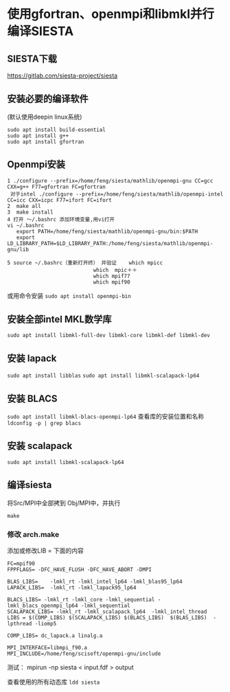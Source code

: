 # 使用gfortran、openmpi和libmkl并行编译SIESTA

## SIESTA下载
https://gitlab.com/siesta-project/siesta

## 安装必要的编译软件
(默认使用deepin linux系统)
```
sudo apt install build-essential  
sudo apt install g++
sudo apt install gfortran
```

## Openmpi安装
```
1 ./configure --prefix=/home/feng/siesta/mathlib/openmpi-gnu CC=gcc CXX=g++ F77=gfortran FC=gfortran
 对于intel ./configure --prefix=/home/feng/siesta/mathlib/openmpi-intel CC=icc CXX=icpc F77=ifort FC=ifort
2  make all 
3  make install
4 打开 ～/.bashrc 添加环境变量,用vi打开
vi ~/.bashrc
   export PATH=/home/feng/siesta/mathlib/openmpi-gnu/bin:$PATH
   export LD_LIBRARY_PATH=$LD_LIBRARY_PATH:/home/feng/siesta/mathlib/openmpi-gnu/lib

5 source ~/.bashrc（重新打开终） 并验证    which mpicc
                            which  mpic＋＋
                            which mpif77
                            which mpif90
```

或用命令安装
``` sudo apt install openmpi-bin  ```

## 安装全部intel MKL数学库

``` sudo apt install libmkl-full-dev libmkl-core libmkl-def libmkl-dev ```

## 安装 lapack
```sudo apt install libblas```
```sudo apt install libmkl-scalapack-lp64```

## 安装 BLACS
```sudo apt install libmkl-blacs-openmpi-lp64```
查看库的安装位置和名称
``` ldconfig -p | grep blacs ```

## 安装 scalapack
``` sudo apt install libmkl-scalapack-lp64 ```


## 编译siesta
将Src/MPI中全部拷到 Obj/MPI中，并执行

```make```

###  修改 arch.make

添加或修改LIB = 下面的内容
```
FC=mpif90
FPPFLAGS= -DFC_HAVE_FLUSH -DFC_HAVE_ABORT -DMPI

BLAS_LIBS=    -lmkl_rt -lmkl_intel_lp64 -lmkl_blas95_lp64
LAPACK_LIBS=  -lmkl_rt -lmkl_lapack95_lp64

BLACS_LIBS= -lmkl_rt -lmkl_core -lmkl_sequential -lmkl_blacs_openmpi_lp64 -lmkl_sequential
SCALAPACK_LIBS= -lmkl_rt -lmkl_scalapack_lp64  -lmkl_intel_thread
LIBS = $(COMP_LIBS) $(SCALAPACK_LIBS) $(BLACS_LIBS)  $(BLAS_LIBS)  -lpthread -liomp5

COMP_LIBS= dc_lapack.a linalg.a

MPI_INTERFACE=libmpi_f90.a
MPI_INCLUDE=/home/feng/scisoft/openmpi-gnu/include

```

测试：
mpirun -np <nproc> siesta < input.fdf > output

查看使用的所有动态库
``` ldd siesta ```